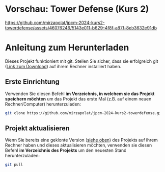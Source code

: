 # Vorschau: Tower Defense (Kurs 2)

https://github.com/mirzapolat/jpcm-2024-kurs2-towerdefense/assets/46076246/5143e011-b629-4f8f-a87f-8eb3632e91db

# Anleitung zum Herunterladen

Dieses Projekt funktioniert mit git. Stellen Sie sicher, dass sie erfolgreich git ([Link zum Download](https://git-scm.com/downloads)) auf ihrem Rechner installiert haben.

## Erste Einrichtung
Verwenden Sie  diesen Befehl **im Verzeichnis, in welchem sie das Projekt speichern möchten** um das Projekt das erste Mal (z.B. auf einem neuen Rechner/Computer) herunterzuladen:

```bash
git clone https://github.com/mirzapolat/jpcm-2024-kurs2-towerdefense.git
```

## Projekt aktualisieren

Wenn Sie bereits eine geklonte Version ([siehe oben](#erste-einrichtung)) des Projekts auf ihrem Rechner haben und dieses aktualisieren möchten, verwenden sie diesen Befehl **im Verzeichnis des Projekts** um den neuesten Stand herunterzuladen:

```bash
git pull
```
